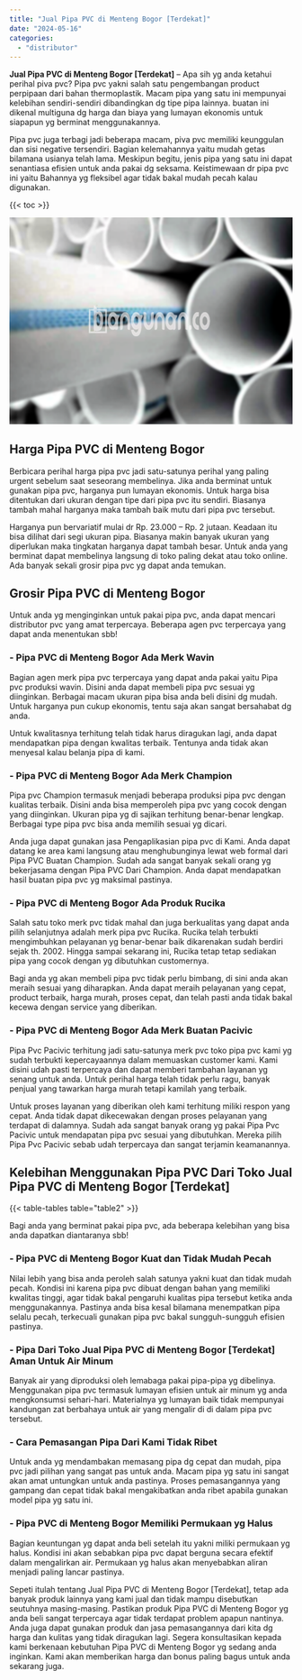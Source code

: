 ```yaml
---
title: "Jual Pipa PVC di Menteng Bogor [Terdekat]"
date: "2024-05-16"
categories: 
  - "distributor"
---
```


**Jual Pipa PVC di Menteng Bogor \[Terdekat\]** – Apa sih yg anda ketahui perihal piva pvc? Pipa pvc yakni salah satu pengembangan product perpipaan dari bahan thermoplastik. Macam pipa yang satu ini mempunyai kelebihan sendiri-sendiri dibandingkan dg tipe pipa lainnya. buatan ini dikenal multiguna dg harga dan biaya yang lumayan ekonomis untuk siapapun yg berminat menggunakannya.

Pipa pvc juga terbagi jadi beberapa macam, piva pvc memiliki keunggulan dan sisi negative tersendiri. Bagian kelemahannya yaitu mudah getas bilamana usianya telah lama. Meskipun begitu, jenis pipa yang satu ini dapat senantiasa efisien untuk anda pakai dg seksama. Keistimewaan dr pipa pvc ini yaitu Bahannya yg fleksibel agar tidak bakal mudah pecah kalau digunakan.

{{< toc >}}

![Jual Pipa PVC di Menteng Bogor [Terdekat]](/images/jaul-pipa-pvc-01.png)

## Harga Pipa PVC di Menteng Bogor

Berbicara perihal harga pipa pvc jadi satu-satunya perihal yang paling urgent sebelum saat seseorang membelinya. Jika anda berminat untuk gunakan pipa pvc, harganya pun lumayan ekonomis. Untuk harga bisa ditentukan dari ukuran dengan tipe dari pipa pvc itu sendiri. Biasanya tambah mahal harganya maka tambah baik mutu dari pipa pvc tersebut.

Harganya pun bervariatif mulai dr Rp. 23.000 – Rp. 2 jutaan. Keadaan itu bisa dilihat dari segi ukuran pipa. Biasanya makin banyak ukuran yang diperlukan maka tingkatan harganya dapat tambah besar. Untuk anda yang berminat dapat membelinya langsung di toko paling dekat atau toko online. Ada banyak sekali grosir pipa pvc yg dapat anda temukan.

## Grosir Pipa PVC di Menteng Bogor

Untuk anda yg menginginkan untuk pakai pipa pvc, anda dapat mencari distributor pvc yang amat terpercaya. Beberapa agen pvc terpercaya yang dapat anda menentukan sbb!

### \- Pipa PVC di Menteng Bogor Ada Merk Wavin

Bagian agen merk pipa pvc terpercaya yang dapat anda pakai yaitu Pipa pvc produksi wavin. Disini anda dapat membeli pipa pvc sesuai yg diinginkan. Berbagai macam ukuran pipa bisa anda beli disini dg mudah. Untuk harganya pun cukup ekonomis, tentu saja akan sangat bersahabat dg anda.

Untuk kwalitasnya terhitung telah tidak harus diragukan lagi, anda dapat mendapatkan pipa dengan kwalitas terbaik. Tentunya anda tidak akan menyesal kalau belanja pipa di kami.

### \- Pipa PVC di Menteng Bogor Ada Merk Champion

Pipa pvc Champion termasuk menjadi beberapa produksi pipa pvc dengan kualitas terbaik. Disini anda bisa memperoleh pipa pvc yang cocok dengan yang diinginkan. Ukuran pipa yg di sajikan terhitung benar-benar lengkap. Berbagai type pipa pvc bisa anda memilih sesuai yg dicari.

Anda juga dapat gunakan jasa Pengaplikasian pipa pvc di Kami. Anda dapat datang ke area kami langsung atau menghubunginya lewat web formal dari Pipa PVC Buatan Champion. Sudah ada sangat banyak sekali orang yg bekerjasama dengan Pipa PVC Dari Champion. Anda dapat mendapatkan hasil buatan pipa pvc yg maksimal pastinya.

### \- Pipa PVC di Menteng Bogor Ada Produk Rucika

Salah satu toko merk pvc tidak mahal dan juga berkualitas yang dapat anda pilih selanjutnya adalah merk pipa pvc Rucika. Rucika telah terbukti mengimbuhkan pelayanan yg benar-benar baik dikarenakan sudah berdiri sejak th. 2002. Hingga sampai sekarang ini, Rucika tetap tetap sediakan pipa yang cocok dengan yg dibutuhkan customernya.

Bagi anda yg akan membeli pipa pvc tidak perlu bimbang, di sini anda akan meraih sesuai yang diharapkan. Anda dapat meraih pelayanan yang cepat, product terbaik, harga murah, proses cepat, dan telah pasti anda tidak bakal kecewa dengan service yang diberikan.

### \- Pipa PVC di Menteng Bogor Ada Merk Buatan Pacivic

Pipa Pvc Pacivic terhitung jadi satu-satunya merk pvc toko pipa pvc kami yg sudah terbukti kepercayaannya dalam memuaskan customer kami. Kami disini udah pasti terpercaya dan dapat memberi tambahan layanan yg senang untuk anda. Untuk perihal harga telah tidak perlu ragu, banyak penjual yang tawarkan harga murah tetapi kamilah yang terbaik.

Untuk proses layanan yang diberikan oleh kami terhitung miliki respon yang cepat. Anda tidak dapat dikecewakan dengan proses pelayanan yang terdapat di dalamnya. Sudah ada sangat banyak orang yg pakai Pipa Pvc Pacivic untuk mendapatan pipa pvc sesuai yang dibutuhkan. Mereka pilih Pipa Pvc Pacivic sebab udah terpercaya dan sangat terjamin keamanannya.

## Kelebihan Menggunakan Pipa PVC Dari Toko Jual Pipa PVC di Menteng Bogor \[Terdekat\]

{{< table-tables table="table2" >}}

Bagi anda yang berminat pakai pipa pvc, ada beberapa kelebihan yang bisa anda dapatkan diantaranya sbb!

### \- Pipa PVC di Menteng Bogor Kuat dan Tidak Mudah Pecah

Nilai lebih yang bisa anda peroleh salah satunya yakni kuat dan tidak mudah pecah. Kondisi ini karena pipa pvc dibuat dengan bahan yang memiliki kwalitas tinggi, agar tidak bakal pengaruhi kualitas pipa tersebut ketika anda menggunakannya. Pastinya anda bisa kesal bilamana menempatkan pipa selalu pecah, terkecuali gunakan pipa pvc bakal sungguh-sungguh efisien pastinya.

### \- Pipa Dari Toko Jual Pipa PVC di Menteng Bogor \[Terdekat\] Aman Untuk Air Minum

Banyak air yang diproduksi oleh lemabaga pakai pipa-pipa yg dibelinya. Menggunakan pipa pvc termasuk lumayan efisien untuk air minum yg anda mengkonsumsi sehari-hari. Materialnya yg lumayan baik tidak mempunyai kandungan zat berbahaya untuk air yang mengalir di di dalam pipa pvc tersebut.

### \- Cara Pemasangan Pipa Dari Kami Tidak Ribet

Untuk anda yg mendambakan memasang pipa dg cepat dan mudah, pipa pvc jadi pilihan yang sangat pas untuk anda. Macam pipa yg satu ini sangat akan amat untungkan untuk anda pastinya. Proses pemasangannya yang gampang dan cepat tidak bakal mengakibatkan anda ribet apabila gunakan model pipa yg satu ini.

### \- Pipa PVC di Menteng Bogor Memiliki Permukaan yg Halus

Bagian keuntungan yg dapat anda beli setelah itu yakni miliki permukaan yg halus. Kondisi ini akan sebabkan pipa pvc dapat berguna secara efektif dalam mengalirkan air. Permukaan yg halus akan menyebabkan aliran menjadi paling lancar pastinya.

Sepeti itulah tentang Jual Pipa PVC di Menteng Bogor \[Terdekat\], tetap ada banyak produk lainnya yang kami jual dan tidak mampu disebutkan seutuhnya masing-masing. Pastikan produk Pipa PVC di Menteng Bogor yg anda beli sangat terpercaya agar tidak terdapat problem apapun nantinya. Anda juga dapat gunakan produk dan jasa pemasangannya dari kita dg harga dan kulitas yang tidak diragukan lagi. Segera konsultasikan kepada kami berkenaan kebutuhan Pipa PVC di Menteng Bogor yg sedang anda inginkan. Kami akan memberikan harga dan bonus paling bagus untuk anda sekarang juga.
